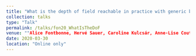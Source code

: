 ```yaml
---
title: "What is the depth of field reachable in practice with generic binary phase masks and digital deconvolution?"
collection: talks
type: "Talk"
permalink: /talks/fon20_WhatIsTheDoF
venue: ""Alice Fontbonne, Hervé Sauer, Caroline Kulcsár, Anne-Lise Coutrot, François Goudail, "What is the depth of field reachable in practice with generic binary phase masks and digital deconvolution?," Proc. SPIE 11351, Unconventional Optical Imaging II, 113510F (30 March 2020) <a href="https://doi.org/10.1117/12.2557731">[Here]</a>"
date: 2020-03-30
location: "Online only"
---
```

